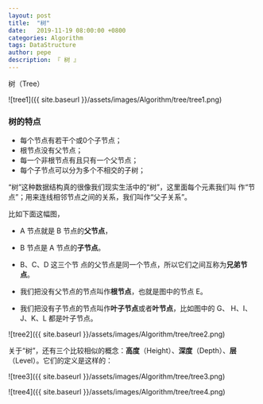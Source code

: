 ```yaml
---
layout: post
title:  "树"
date:   2019-11-19 08:00:00 +0800
categories: Algorithm
tags: DataStructure
author: pepe
description: 『 树 』
---
```


树（Tree）

![tree1]({{ site.baseurl }}/assets/images/Algorithm/tree/tree1.png)


### **树的特点**

* 每个节点有若干个或0个子节点；
* 根节点没有父节点；
* 每一个非根节点有且只有一个父节点；
* 每个子节点可以分为多个不相交的子树；


“树”这种数据结构真的很像我们现实生活中的“树”，这里面每个元素我们叫 作“节点”；用来连线相邻节点之间的关系，我们叫作“父子关系”。 

比如下面这幅图，

* A 节点就是 B 节点的**父节点**，

* B 节点是 A 节点的**子节点**。

* B、C、D 这三个节 点的父节点是同一个节点，所以它们之间互称为**兄弟节点**。

* 我们把没有父节点的节点叫作**根节点**，也就是图中的节点 E。

* 我们把没有子节点的节点叫作**叶子节点**或者**叶节点**，比如图中的 G、 H、I、J、K、L 都是叶子节点。

![tree2]({{ site.baseurl }}/assets/images/Algorithm/tree/tree2.png)

关于“树”，还有三个比较相似的概念：**高度**（Height）、**深度**（Depth）、**层**（Level）。它们的定义是这样的：

![tree3]({{ site.baseurl }}/assets/images/Algorithm/tree/tree3.png)

![tree4]({{ site.baseurl }}/assets/images/Algorithm/tree/tree4.png)






















